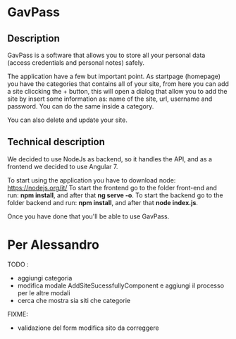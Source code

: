 # GavPass

## Description

GavPass is a software that allows you to store all your personal data (access credentials and personal notes) safely.

The application have a few but important point.
As startpage (homepage) you have the categories that contains all of your site, from here you can add a site cliccking the + button, this will open a dialog that allow you to add the site by insert some information as: name of the site, url, username and password.
You can do the same inside a category.

You can also delete and update your site.

## Technical description

We decided to use NodeJs as backend, so it handles the API, and as a frontend we decided to use Angular 7.

To start using the application you have to download node: <https://nodejs.org/it/>
To start the frontend go to the folder front-end and run: <b>npm install</b>, and after that <b>ng serve -o</b>.
To start the backend go to the folder backend and run: <b>npm install</b>, and after that <b>node index.js</b>.

Once you have done that you'll be able to use GavPass.

# Per Alessandro
TODO : 
- aggiungi categoria
- modifica modale AddSiteSucessfullyComponent e aggiungi il processo per le altre modali
- cerca che mostra sia siti che categorie

FIXME: 
- validazione del form modifica sito da correggere
